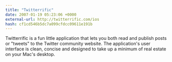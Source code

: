 ```yaml
---
title: "Twitterrific"
date: 2007-01-19 05:23:06 +0000
external-url: http://twitterrific.com/ios
hash: cf1cd546b5dc7a099cfdcc09611e191b
---
```


Twitterrific is a fun little application that lets you both read and publish posts or "tweets" to the Twitter community website. The application's user interface is clean, concise and designed to take up a minimum of real estate on your Mac's desktop.
